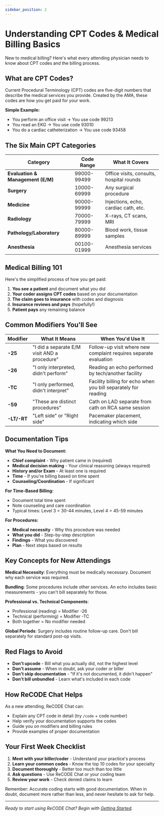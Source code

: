 ```yaml
---
sidebar_position: 2
---
```


# Understanding CPT Codes & Medical Billing Basics

New to medical billing? Here's what every attending physician needs to know about CPT codes and the billing process.

## What are CPT Codes?

Current Procedural Terminology (CPT) codes are five-digit numbers that describe the medical services you provide. Created by the AMA, these codes are how you get paid for your work.

**Simple Example:**
- You perform an office visit → You use code 99213
- You read an EKG → You use code 93010
- You do a cardiac catheterization → You use code 93458

## The Six Main CPT Categories

| Category | Code Range | What It Covers |
|----------|------------|----------------|
| **Evaluation & Management (E/M)** | 99000-99499 | Office visits, consults, hospital rounds |
| **Surgery** | 10000-69999 | Any surgical procedure |
| **Medicine** | 90000-99999 | Injections, echo, cardiac cath, etc. |
| **Radiology** | 70000-79999 | X-rays, CT scans, MRI |
| **Pathology/Laboratory** | 80000-89999 | Blood work, tissue samples |
| **Anesthesia** | 00100-01999 | Anesthesia services |

## Medical Billing 101

Here's the simplified process of how you get paid:

1. **You see a patient** and document what you did
2. **Your coder assigns CPT codes** based on your documentation
3. **The claim goes to insurance** with codes and diagnosis
4. **Insurance reviews and pays** (hopefully!)
5. **Patient pays** any remaining balance

## Common Modifiers You'll See

| Modifier | What It Means | When You'd Use It |
|----------|---------------|-------------------|
| **-25** | "I did a separate E/M visit AND a procedure" | Follow-up visit where new complaint requires separate evaluation |
| **-26** | "I only interpreted, didn't perform" | Reading an echo performed by tech/another facility |
| **-TC** | "I only performed, didn't interpret" | Facility billing for echo when you bill separately for reading |
| **-59** | "These are distinct procedures" | Cath on LAD separate from cath on RCA same session |
| **-LT/-RT** | "Left side" or "Right side" | Pacemaker placement, indicating which side |

## Documentation Tips

**What You Need to Document:**
- **Chief complaint** - Why patient came in (required)
- **Medical decision making** - Your clinical reasoning (always required)
- **History and/or Exam** - At least one is required
- **Time** - If you're billing based on time spent
- **Counseling/Coordination** - If significant

**For Time-Based Billing:**
- Document total time spent
- Note counseling and care coordination
- Typical times: Level 3 = 30-44 minutes, Level 4 = 45-59 minutes

**For Procedures:**
- **Medical necessity** - Why this procedure was needed
- **What you did** - Step-by-step description
- **Findings** - What you discovered
- **Plan** - Next steps based on results

## Key Concepts for New Attendings

**Medical Necessity**: Everything must be medically necessary. Document why each service was required.

**Bundling**: Some procedures include other services. An echo includes basic measurements - you can't bill separately for those.

**Professional vs. Technical Components**: 
- Professional (reading) = Modifier -26
- Technical (performing) = Modifier -TC
- Both together = No modifier needed

**Global Periods**: Surgery includes routine follow-up care. Don't bill separately for standard post-op visits.

## Red Flags to Avoid

- **Don't upcode** - Bill what you actually did, not the highest level
- **Don't assume** - When in doubt, ask your coder or biller
- **Don't skip documentation** - "If it's not documented, it didn't happen"
- **Don't bill unbundled** - Learn what's included in each code

## How ReCODE Chat Helps

As a new attending, ReCODE Chat can:
- Explain any CPT code in detail (try `/code` + code number)
- Help verify your documentation supports the codes
- Guide you on modifiers and billing rules
- Provide examples of proper documentation

## Your First Week Checklist

1. **Meet with your biller/coder** - Understand your practice's process
2. **Learn your common codes** - Know the top 10 codes for your specialty
3. **Document thoroughly** - Better too much than too little
4. **Ask questions** - Use ReCODE Chat or your coding team
5. **Review your work** - Check denied claims to learn

Remember: Accurate coding starts with good documentation. When in doubt, document more rather than less, and never hesitate to ask for help.

---

*Ready to start using ReCODE Chat? Begin with [Getting Started](/docs/getting-started).*